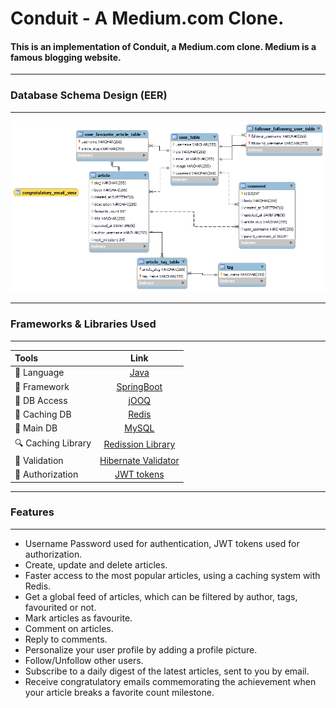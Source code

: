 # Conduit - A Medium.com Clone.
#### This is an implementation of Conduit, a Medium.com clone. Medium is a famous blogging website.
---
### Database Schema Design (EER)
---
<p align="center">
  <img src="art/Updated%20Conduit%20EER.png" alt="EER Diagram">
</p>

---
### Frameworks & Libraries Used
---

|       Tools                |                                 Link                                 |
|:---------------------------|:--------------------------------------------------------------------:|
| 🤖  Language              |           [Java](https://www.java.com/en/)                           |
| 💚  Framework             |         [SpringBoot](https://spring.io/projects/spring-boot)         |
| 📁  DB Access             |            [jOOQ](https://www.jooq.org/)                             |
| 📼  Caching DB            |           [Redis](https://redis.io/)                                 |
| 📁  Main DB               |           [MySQL](https://www.mysql.com/)                            |
| 🔍  Caching Library       |           [Redission Library](https://github.com/redisson/redisson)  |
| 💚  Validation            |           [Hibernate Validator](https://hibernate.org/validator/)    |
| 🤖  Authorization         |           [JWT tokens](https://jwt.io/)                              |

  

---
### Features
---
- Username Password used for authentication, JWT tokens used for authorization.
- Create, update and delete articles.
- Faster access to the most popular articles, using a caching system with Redis.
- Get a global feed of articles, which can be filtered by author, tags, favourited or not.
- Mark articles as favourite.
- Comment on articles.
- Reply to comments.
- Personalize your user profile by adding a profile picture.
- Follow/Unfollow other users.
- Subscribe to a daily digest of the latest articles, sent to you by email.
- Receive congratulatory emails commemorating the achievement when your article breaks a favorite count milestone.

